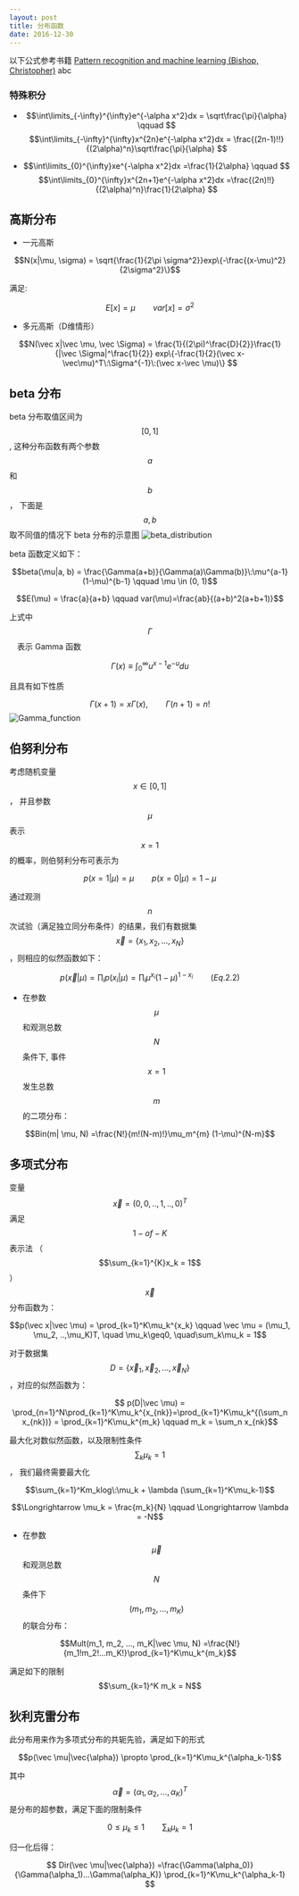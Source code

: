 ```yaml
---
layout: post
title: 分布函数
date: 2016-12-30
---
```

以下公式参考书籍 [Pattern recognition and machine learning (Bishop, Christopher)][PRML]
abc
### 特殊积分

* $$\int\limits_{-\infty}^{\infty}e^{-\alpha x^2}dx  =  \sqrt\frac{\pi}{\alpha} \qquad $$
$$\int\limits_{-\infty}^{\infty}x^{2n}e^{-\alpha x^2}dx = \frac{(2n-1)!!}{(2\alpha)^n}\sqrt\frac{\pi}{\alpha} $$

* $$\int\limits_{0}^{\infty}xe^{-\alpha x^2}dx  =\frac{1}{2\alpha} \qquad $$
$$\int\limits_{0}^{\infty}x^{2n+1}e^{-\alpha x^2}dx  =\frac{(2n)!!}{(2\alpha)^n}\frac{1}{2\alpha} $$

## 高斯分布
* 一元高斯

$$N(x|\mu, \sigma) = \sqrt{\frac{1}{2\pi \sigma^2}}exp\{-\frac{(x-\mu)^2}{2\sigma^2}\}$$

满足:

$$
E[x] = \mu \qquad var[x] = \sigma^2
$$

* 多元高斯（D维情形）

$$N(\vec x|\vec \mu, \vec \Sigma) = \frac{1}{(2\pi)^\frac{D}{2}}\frac{1}{|\vec \Sigma|^\frac{1}{2}} exp\{-\frac{1}{2}(\vec x-\vec\mu)^T\:\Sigma^{-1}\:(\vec x-\vec \mu)\}  
$$

## beta 分布
beta 分布取值区间为 $$[0, 1]$$, 这种分布函数有两个参数 $$a$$ 和 $$b$$， 下面是 $$a, b$$ 取不同值的情况下 beta 分布的示意图
![beta_distribution](/images/beta_distribution.jpg)

beta 函数定义如下：

$$beta(\mu|a, b) = \frac{\Gamma(a+b)}{\Gamma(a)\Gamma(b)}\:\mu^{a-1}(1-\mu)^{b-1} \qquad \mu \in (0, 1)$$

$$E(\mu) = \frac{a}{a+b}  \qquad var(\mu)=\frac{ab}{(a+b)^2(a+b+1)}$$

上式中 $$\Gamma$$　表示 Gamma 函数

$$\Gamma(x) \equiv\int_0^\infty u^{x-1}e^{-u}du$$

且具有如下性质

$$\Gamma(x+1) = x\Gamma(x), \qquad \Gamma(n+1) = n!$$
![Gamma_function](/images/600px-Gamma_plot.svg.png)

## 伯努利分布
考虑随机变量 $$x\in [0, 1]$$， 并且参数 $$\mu$$ 表示 $$x=1$$ 的概率，则伯努利分布可表示为

 $$p(x=1|\mu) = \mu \qquad p(x=0|\mu)=1-\mu$$

 通过观测 $$n$$ 次试验（满足独立同分布条件）的结果，我们有数据集 $$\vec x=\{x_1, x_2, ..., x_N\}$$ ，则相应的似然函数如下：

 $$p(\vec x|\mu) = \prod_i p(x_i|\mu) = \prod_i \mu^{x_i}(1-\mu)^{1-x_i} \qquad (Eq.2.2)$$

* 在参数 $$\mu$$ 和观测总数 $$N$$ 条件下, 事件$$x=1$$ 发生总数$$m$$ 的二项分布：

$$Bin(m| \mu, N) =\frac{N!}{m!(N-m)!}\mu_m^{m} (1-\mu)^{N-m}$$

## 多项式分布
变量 $$\vec x =(0, 0, .., 1, .., 0)^T$$ 满足 $$1-of-K$$ 表示法 （$$\sum_{k=1}^{K}x_k = 1$$）
$$\vec x$$ 分布函数为：

$$p(\vec x|\vec \mu) = \prod_{k=1}^K\mu_k^{x_k} \qquad \vec \mu = (\mu_1, \mu_2, ..,\mu_K)T, \quad \mu_k\geq0, \quad\sum_k\mu_k = 1$$

对于数据集 $$D=\{\vec x_1, \vec x_2, ..., \vec x_N\}$$，对应的似然函数为：

$$
p(D|\vec \mu) = \prod_{n=1}^N\prod_{k=1}^K\mu_k^{x_{nk}}=\prod_{k=1}^K\mu_k^{(\sum_n x_{nk})} = \prod_{k=1}^K\mu_k^{m_k} \qquad m_k = \sum_n x_{nk}$$

最大化对数似然函数，以及限制性条件 $$\sum_k\mu_k = 1$$， 我们最终需要最大化

$$\sum_{k=1}^Km_klog\:\mu_k + \lambda (\sum_{k=1}^K\mu_k-1)$$

$$\Longrightarrow \mu_k = \frac{m_k}{N} \qquad \Longrightarrow \lambda = -N$$

* 在参数 $$\vec \mu$$ 和观测总数 $$N$$ 条件下 $$(m_1, m_2, ..., m_K)$$ 的联合分布：

$$Mult(m_1, m_2, ..., m_K|\vec \mu, N) =\frac{N!}{m_1!m_2!...m_K!}\prod_{k=1}^K\mu_k^{m_k}$$

满足如下的限制
$$\sum_{k=1}^K m_k = N$$

## 狄利克雷分布
此分布用来作为多项式分布的共轭先验，满足如下的形式

$$p(\vec \mu|\vec{\alpha}) \propto \prod_{k=1}^K\mu_k^{\alpha_k-1}$$

其中$$\vec \alpha = (\alpha_1, \alpha_2, ..., \alpha_K)^T$$ 是分布的超参数，满足下面的限制条件

$$
0\leq \mu_k \leq 1 \qquad \sum_k\mu_k = 1
$$

归一化后得：

$$
Dir(\vec \mu|\vec{\alpha}) =\frac{\Gamma(\alpha_0)}{\Gamma(\alpha_1)...\Gamma(\alpha_K)} \prod_{k=1}^K\mu_k^{\alpha_k-1}
$$

[PRML]: http://www.springer.com/us/book/9780387310732
